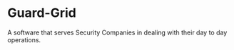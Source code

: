 # Guard-Grid

A software that serves Security Companies in dealing with their day to day operations.
